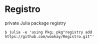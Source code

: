 # Registro

private Julia package registry

```
$ julia -e 'using Pkg; pkg"registry add https://github.com/wookay/Registro.git"'
```

